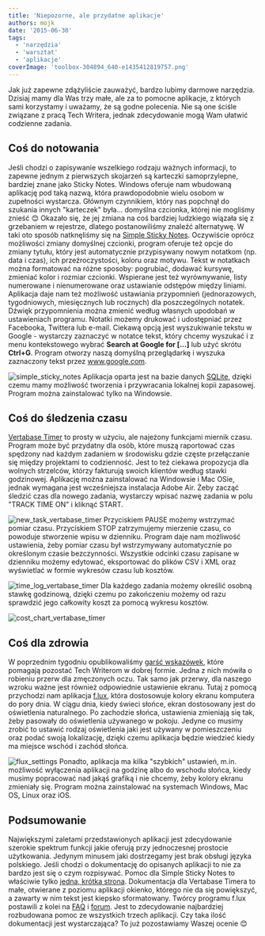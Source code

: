 ```yaml
---
title: 'Niepozorne, ale przydatne aplikacje'
authors: mojk
date: '2015-06-30'
tags:
  - 'narzędzia'
  - 'warsztat'
  - 'aplikacje'
coverImage: 'toolbox-304894_640-e1435412819757.png'
---
```


Jak już zapewne zdążyliście zauważyć, bardzo lubimy darmowe narzędzia. Dzisiaj
mamy dla Was trzy małe, ale za to pomocne aplikacje, z których sami korzystamy i
uważamy, że są godne polecenia. Nie są one ściśle związane z pracą Tech Writera,
jednak zdecydowanie mogą Wam ułatwić codzienne zadania.

<!--truncate-->

## Coś do notowania

Jeśli chodzi o zapisywanie wszelkiego rodzaju ważnych informacji, to zapewne
jednym z pierwszych skojarzeń są karteczki samoprzylepne, bardziej znane jako
Sticky Notes. Windows oferuje nam wbudowaną aplikację pod taką nazwą, która
prawdopodobnie wielu osobom w zupełności wystarcza. Głównym czynnikiem, który
nas popchnął do szukania innych "karteczek" była... domyślna czcionka, której
nie mogliśmy znieść 😊 Okazało się, że jej zmiana na coś bardziej ludzkiego
wiązała się z grzebaniem w rejestrze, dlatego postanowiliśmy znaleźć
alternatywę. W taki oto sposób natknęliśmy się na
[Simple Sticky Notes](http://www.simplestickynotes.com/). Oczywiście oprócz
możliwości zmiany domyślnej czcionki, program oferuje też opcje do zmiany
tytułu, który jest automatycznie przypisywany nowym notatkom (np. data i czas),
ich przeźroczystości, koloru oraz motywu. Tekst w notatkach można formatować na
różne sposoby: pogrubiać, dodawać kursywę, zmieniać kolor i rozmiar czcionki.
Wspierane jest też wyrównywanie, listy numerowane i nienumerowane oraz
ustawianie odstępów między liniami. Aplikacja daje nam też możliwość ustawiania
przypomnień (jednorazowych, tygodniowych, miesięcznych lub rocznych) dla
poszczególnych notatek. Dźwięk przypomnienia można zmienić według własnych
upodobań w ustawieniach programu. Notatki możemy drukować i udostępniać przez
Facebooka, Twittera lub e-mail. Ciekawą opcją jest wyszukiwanie tekstu w
Google - wystarczy zaznaczyć w notatce tekst, który chcemy wyszukać i z menu
kontekstowego wybrać **Search at Google for \[...\]** lub użyć skrótu
**Ctrl+G**. Program otworzy naszą domyślną przeglądarkę i wyszuka zaznaczony
tekst przez www.google.com.

![simple_sticky_notes](images/simple_sticky_notes.png) Aplikacja oparta jest na
bazie danych [SQLite](https://www.sqlite.org/), dzięki czemu mamy możliwość
tworzenia i przywracania lokalnej kopii zapasowej. Program można zainstalować
tylko na Windowsie.

## Coś do śledzenia czasu

[Vertabase Timer](http://timer.vertabase.com/) to prosty w użyciu, ale najeżony
funkcjami miernik czasu. Program może być przydatny dla osób, które muszą
raportować czas spędzony nad każdym zadaniem w środowisku gdzie częste
przełączanie się między projektami to codzienność. Jest to też ciekawa
propozycja dla wolnych strzelców, którzy fakturują swoich klientów według stawki
godzinowej. Aplikację można zainstalować na Windowsie i Mac OSie, jednak
wymagana jest wcześniejsza instalacja Adobe Air. Żeby zacząć śledzić czas dla
nowego zadania, wystarczy wpisać nazwę zadania w polu "TRACK TIME ON" i kliknąć
START.

![new_task_vertabase_timer](images/new_task_vertabase_timer.png) Przyciskiem
PAUSE możemy wstrzymać pomiar czasu. Przyciskiem STOP zatrzymujemy mierzenie
czasu, co powoduje stworzenie wpisu w dzienniku. Program daje nam możliwość
ustawienia, żeby pomiar czasu był wstrzymywany automatycznie po określonym
czasie bezczynności. Wszystkie odcinki czasu zapisane w dzienniku możemy
edytować, eksportować do plików CSV i XML oraz wyświetlać w formie wykresów
czasu lub kosztów.

![time_log_vertabase_timer](images/time_log_vertabase_timer.png) Dla każdego
zadania możemy określić osobną stawkę godzinową, dzięki czemu po zakończeniu
możemy od razu sprawdzić jego całkowity koszt za pomocą wykresu kosztów.

![cost_chart_vertabase_timer](images/cost_chart_vertabase_timer.png)

## Coś dla zdrowia

W poprzednim tygodniu opublikowaliśmy
[garść wskazówek](http://techwriter.pl/technical-writer-w-dobrej-formie/), które
pomagają pozostać Tech Writerom w dobrej formie. Jedna z nich mówiła o robieniu
przerw dla zmęczonych oczu. Tak samo jak przerwy, dla naszego wzroku ważne jest
również odpowiednie ustawienie ekranu. Tutaj z pomocą przychodzi nam aplikacja
[f.lux](https://justgetflux.com/), która dostosowuje kolory ekranu komputera do
pory dnia. W ciągu dnia, kiedy świeci słońce, ekran dostosowany jest do
oświetlenia naturalnego. Po zachodzie słońca, ustawienia zmieniają się tak, żeby
pasowały do oświetlenia używanego w pokoju. Jedyne co musimy zrobić to ustawić
rodzaj oświetlenia jaki jest używany w pomieszczeniu oraz podać swoją
lokalizację, dzięki czemu aplikacja będzie wiedzieć kiedy ma miejsce wschód i
zachód słońca.

![flux_settings](images/flux_settings.png) Ponadto, aplikacja ma kilka
"szybkich" ustawień, m.in. możliwość wyłączenia aplikacji na godzinę albo do
wschodu słońca, kiedy musimy popracować nad jakąś grafiką i nie chcemy, żeby
kolory ekranu zmieniały się. Program można zainstalować na systemach Windows,
Mac OS, Linux oraz iOS.

## Podsumowanie

Największymi zaletami przedstawionych aplikacji jest zdecydowanie szerokie
spektrum funkcji jakie oferują przy jednoczesnej prostocie użytkowania. Jedynym
minusem jaki dostrzegamy jest brak obsługi języka polskiego. Jeśli chodzi o
dokumentację do opisanych aplikacji to nie za bardzo jest się o czym rozpisywać.
Pomoc dla Simple Sticky Notes to właściwie tylko
[jedna, krótka strona](http://www.simplestickynotes.com/help/). Dokumentacja dla
Vertabase Timera to małe, otwierane z poziomu aplikacji okienko, którego nie da
się powiększyć, a zawarty w nim tekst jest kiepsko sformatowany. Twórcy programu
f.lux postawili z kolei na [FAQ](https://justgetflux.com/faq.html) i
[forum](https://justgetflux.com/forum/). Jest to zdecydowanie najbardziej
rozbudowana pomoc ze wszystkich trzech aplikacji. Czy taka ilość dokumentacji
jest wystarczająca? To już pozostawiamy Waszej ocenie 😊
